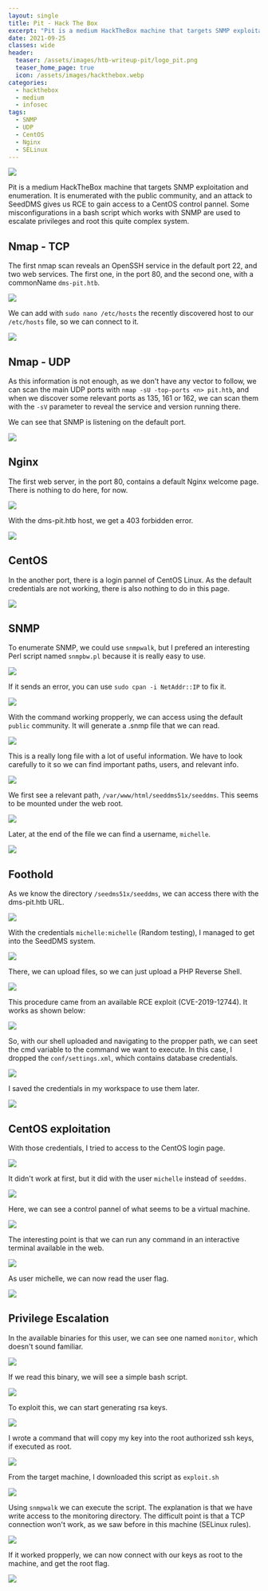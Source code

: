 ```yaml
---
layout: single
title: Pit - Hack The Box
excerpt: "Pit is a medium HackTheBox machine that targets SNMP exploitation and enumeration. It is enumerated with the public community, and an attack to SeedDMS gives us RCE to gain access to a CentOS control pannel. Some misconfigurations in a bash script which works with SNMP are used to escalate privileges and root this quite complex system."
date: 2021-09-25
classes: wide
header:
  teaser: /assets/images/htb-writeup-pit/logo_pit.png
  teaser_home_page: true
  icon: /assets/images/hackthebox.webp
categories:
  - hackthebox
  - medium
  - infosec
tags:  
  - SNMP
  - UDP
  - CentOS
  - Nginx
  - SELinux
---
```


![](/assets/images/htb-writeup-pit/logo_pit.png)

Pit is a medium HackTheBox machine that targets SNMP exploitation and enumeration. It is enumerated with the public community, and an attack to SeedDMS gives us RCE to gain access to a CentOS control pannel. Some misconfigurations in a bash script which works with SNMP are used to escalate privileges and root this quite complex system.

## Nmap - TCP

The first nmap scan reveals an OpenSSH service in the default port 22, and two web services. The first one, in the port 80, and the second one, with a commonName `dms-pit.htb`.

![](/assets/imageshtb-writeup-pit/pit6.png)

We can add with `sudo nano /etc/hosts` the recently discovered host to our `/etc/hosts` file, so we can connect to it.

![](/assets/imageshtb-writeup-pit/pit7.png)

## Nmap - UDP

As this information is not enough, as we don't have any vector to follow, we can scan the main UDP ports with `nmap -sU -top-ports <n> pit.htb`, and when we discover some relevant ports as 135, 161 or 162, we can scan them with the `-sV` parameter to reveal the service and version running there.

We can see that SNMP is listening on the default port.

![](/assets/imageshtb-writeup-pit/pit2.png)

## Nginx

The first web server, in the port 80, contains a default Nginx welcome page. There is nothing to do here, for now.

![](/assets/imageshtb-writeup-pit/pit3.png)

With the dms-pit.htb host, we get a 403 forbidden error.

![](/assets/imageshtb-writeup-pit/pit8.png)

## CentOS

In the another port, there is a login pannel of CentOS Linux. As the default credentials are not working, there is also nothing to do in this page.

![](/assets/imageshtb-writeup-pit/pit4.png)

## SNMP

To enumerate SNMP, we could use `snmpwalk`, but I prefered an interesting Perl script named `snmpbw.pl` because it is really easy to use.

![](/assets/imageshtb-writeup-pit/pit5.png)

If it sends an error, you can use `sudo cpan -i NetAddr::IP` to fix it.

![](/assets/imageshtb-writeup-pit/pit9.png)

With the command working propperly, we can access using the default `public` community. It will generate a .snmp file that we can read.

![](/assets/imageshtb-writeup-pit/pit11.png)

This is a really long file with a lot of useful information. We have to look carefully to it so we can find important paths, users, and relevant info.

![](/assets/imageshtb-writeup-pit/pit13.png)

We first see a relevant path, `/var/www/html/seeddms51x/seeddms`. This seems to be mounted under the web root.

![](/assets/imageshtb-writeup-pit/pit14.png)

Later, at the end of the file we can find a username, `michelle`.

![](/assets/imageshtb-writeup-pit/pit16.png)

## Foothold

As we know the directory `/seedms51x/seeddms`, we can access there with the dms-pit.htb URL.

![](/assets/imageshtb-writeup-pit/pit15.png)

With the credentials `michelle:michelle` (Random testing), I managed to get into the SeedDMS system.

![](/assets/imageshtb-writeup-pit/pit17.png)

There, we can upload files, so we can just upload a PHP Reverse Shell.

![](/assets/imageshtb-writeup-pit/pit18.png)

This procedure came from an available RCE exploit (CVE-2019-12744). It works as shown below:

![](/assets/imageshtb-writeup-pit/pit20.png)

So, with our shell uploaded and navigating to the propper path, we can seet the cmd variable to the command we want to execute. In this case, I dropped the `conf/settings.xml`, which contains database credentials.

![](/assets/imageshtb-writeup-pit/pit21.png)

I saved the credentials in my workspace to use them later.

![](/assets/imageshtb-writeup-pit/pit23.png)

## CentOS exploitation

With those credentials, I tried to access to the CentOS login page.

![](/assets/imageshtb-writeup-pit/pit24.png)

It didn't work at first, but it did with the user `michelle` instead of `seeddms`.

![](/assets/imageshtb-writeup-pit/pit25.png)

Here, we can see a control pannel of what seems to be a virtual machine.

![](/assets/imageshtb-writeup-pit/pit26.png)

The interesting point is that we can run any command in an interactive terminal available in the web.

![](/assets/imageshtb-writeup-pit/pit27.png)

As user michelle, we can now read the user flag.

![](/assets/imageshtb-writeup-pit/pit28.png)

## Privilege Escalation

In the available binaries for this user, we can see one named `monitor`, which doesn't sound familiar.

![](/assets/imageshtb-writeup-pit/pit29.png)

If we read this binary, we will see a simple bash script.

![](/assets/imageshtb-writeup-pit/pit30.png)

To exploit this, we can start generating rsa keys.

![](/assets/imageshtb-writeup-pit/pit31.png)

I wrote a command that will copy my key into the root authorized ssh keys, if executed as root.

![](/assets/imageshtb-writeup-pit/pit32.png)

From the target machine, I downloaded this script as `exploit.sh`

![](/assets/imageshtb-writeup-pit/pit33.png)

Using `snmpwalk` we can execute the script. The explanation is that we have write access to the monitoring directory. The difficult point is that a TCP connection won't work, as we saw before in this machine (SELinux rules).

![](/assets/imageshtb-writeup-pit/pit36.png)

If it worked propperly, we can now connect with our keys as root to the machine, and get the root flag.

![](/assets/imageshtb-writeup-pit/pit37.png)